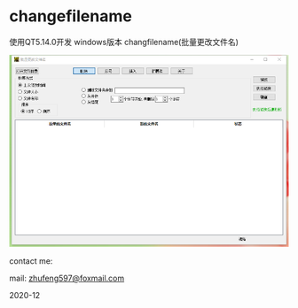 # changefilename
使用QT5.14.0开发   windows版本
changfilename(批量更改文件名)

![](https://github.com/liangpu597/changefilename/blob/main/image/display_1.png "软件界面")

contact me: 

mail: zhufeng597@foxmail.com


2020-12

